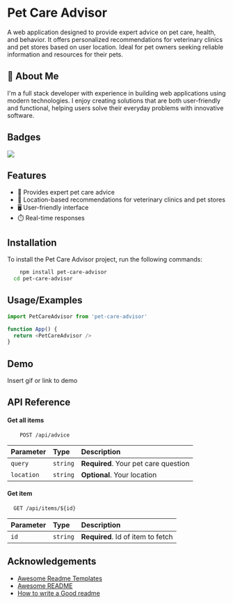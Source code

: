 
# Pet Care Advisor

A web application designed to provide expert advice on pet care, health, and behavior. 
It offers personalized recommendations for veterinary clinics and pet stores based on user location. 
Ideal for pet owners seeking reliable information and resources for their pets.


## 🚀 About Me
I'm a full stack developer with experience in building web applications using modern technologies.
I enjoy creating solutions that are both user-friendly and functional, helping users solve their everyday problems with innovative software.


## Badges
![](https://img.shields.io/badge/ChatGPT-74aa9c?style=for-the-badge&logo=openai&logoColor=white)

## Features

- 🌟 Provides expert pet care advice
- 📍 Location-based recommendations for veterinary clinics and pet stores
- 🖥️ User-friendly interface
- ⏱️ Real-time responses


## Installation

To install the Pet Care Advisor project, run the following commands:

```bash
    npm install pet-care-advisor
  cd pet-care-advisor
```
    
## Usage/Examples

```javascript
import PetCareAdvisor from 'pet-care-advisor'

function App() {
  return <PetCareAdvisor />
}
```

## Demo

Insert gif or link to demo


## API Reference

#### Get all items

```http
    POST /api/advice
```

| Parameter | Type     | Description                |
| :-------- | :------- | :------------------------- |
| `query` | `string` | **Required**. Your pet care question |
| `location` | `string` | **Optional**. Your location |

#### Get item

```http
  GET /api/items/${id}
```

| Parameter | Type     | Description                       |
| :-------- | :------- | :-------------------------------- |
| `id`      | `string` | **Required**. Id of item to fetch |

## Acknowledgements

 - [Awesome Readme Templates](https://awesomeopensource.com/project/elangosundar/awesome-README-templates)
 - [Awesome README](https://github.com/matiassingers/awesome-readme)
 - [How to write a Good readme](https://bulldogjob.com/news/449-how-to-write-a-good-readme-for-your-github-project)

